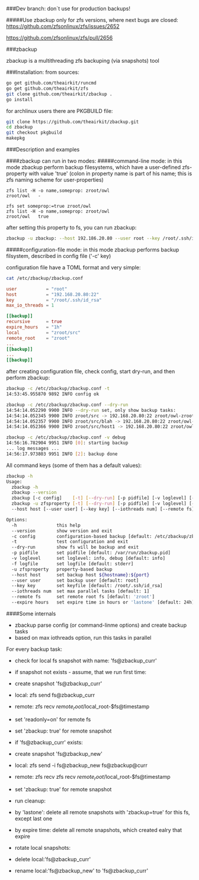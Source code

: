 ###Dev branch: don`t use for production backups!

#####Use zbackup only for zfs versions, where next bugs are closed:
https://github.com/zfsonlinux/zfs/issues/2652

https://github.com/zfsonlinux/zfs/pull/2656

###zbackup

zbackup is a multithreading zfs backuping (via snapshots) tool


###Installation:
from sources:
```bash
go get github.com/theairkit/runcmd
go get github.com/theairkit/zfs
git clone github.com/theairkit/zbackup .
go install
```

for archlinux users there are PKGBUILD file:
```bash
git clone https://github.com/theairkit/zbackup.git
cd zbackup
git checkout pkgbuild
makepkg
```

###Description and examples

####zbackup can run in two modes:
#####command-line mode:
in this mode zbackup perform backup filesystems,
which have a user-defined zfs-property with value 'true'
(colon in property name is part of his name;
this is zfs naming scheme for user-properties)
```
zfs list -H -o name,someprop: zroot/owl                 
zroot/owl   -

zfs set someprop:=true zroot/owl
zfs list -H -o name,someprop: zroot/owl
zroot/owl   true
```

after setting this property to fs, you can run zbackup:
```bash
zbackup -u zbackup: --host 192.186.20.80 --user root --key /root/.ssh/id_rsa
```

#####configuration-file mode:
in this mode zbackup performs backup filsystem, described
in config file ('-c' key)

configuration file have a TOML format and very simple:
```bash
cat /etc/zbackup/zbackup.conf
```

```toml
user           = "root"
host           = "192.168.20.80:22"
key            = "/root/.ssh/id_rsa"
max_io_threads = 1

[[backup]]
recursive      = true
expire_hours   = "1h"
local          = "zroot/src"
remote_root    = "zroot"
...
[[backup]]
...
[[backup]]
```

after creating configuration file, check config, start dry-run,
and then perform zbackup:
```bash
zbackup -c /etc/zbackup/zbackup.conf -t
14:53:45.955870 9892 INFO config ok

zbackup -c /etc/zbackup/zbackup.conf --dry-run
14:54:14.052290 9900 INFO --dry-run set, only show backup tasks:
14:54:14.052345 9900 INFO zroot/src -> 192.168.20.80:22 zroot/owl-zroot-src
14:54:14.052357 9900 INFO zroot/src/blah -> 192.168.20.80:22 zroot/owl-zroot-src-blah
14:54:14.052366 9900 INFO zroot/src/host1 -> 192.168.20.80:22 zroot/owl-zroot-src-host1

zbackup -c /etc/zbackup/zbackup.conf -v debug
14:56:16.782904 9951 INFO [0]: starting backup
... log messages ...
14:56:17.973803 9951 INFO [2]: backup done
```

All command keys (some of them has a default values):
```bash
zbackup -h
Usage:
  zbackup -h
  zbackup --version
  zbackup [-c config]    [-t] [--dry-run] [-p pidfile] [-v loglevel] [-f logfile]
  zbackup -u zfsproperty [-t] [--dry-run] [-p pidfile] [-v loglevel] [-f logfile]
  --host host [--user user] [--key key] [--iothreads num] [--remote fs] [--expire hours]

Options:
  -h               this help
  --version        show version and exit
  -c config        configuration-based backup [default: /etc/zbackup/zbackup.conf]
  -t               test configuration and exit
  --dry-run        show fs will be backup and exit
  -p pidfile       set pidfile [default: /var/run/zbackup.pid]
  -v loglevel      set loglevel: info, debug [default: info]
  -f logfile       set logfile [default: stderr]
  -u zfsproperty   property-based backup
  --host host      set backup host ${hostname}:${port}
  --user user      set backup user [default: root]
  --key key        set keyfile [default: /root/.ssh/id_rsa]
  --iothreads num  set max parallel tasks [default: 1]
  --remote fs      set remote root fs [default: 'zroot']
  --expire hours   set expire time in hours or 'lastone' [default: 24h]
```

####Some internals
* zbackup parse config (or command-linme options) and create backup tasks
* based on max iothreads option, run this tasks in parallel

For every backup task:
* check for local fs snapshot with name: 'fs@zbackup_curr'

* if snapshot not exists - assume, that we run first time:
 * create snapshot 'fs@zbackup_curr'
 * local: zfs send fs@zbackup_curr
 * remote: zfs recv $remote_root/$local_root-$fs@timestamp
 * set 'readonly=on' for remote fs
 * set 'zbackup: true' for remote snapshot

* if 'fs@zbackup_curr'  exists:
 * create snapshot 'fs@zbackup_new'
 * local: zfs send -i fs@zbackup_new fs@zbackup@curr
 * remote: zfs recv zfs recv $remote_root/$local_root-$fs@timestamp
 * set 'zbackup: true' for remote snapshot

* run cleanup:
 * by 'lastone': delete all remote snapshots with 'zbackup=true' for this fs, except last one
 * by expire time: delete all remote snapshots, which created ealry that expire

* rotate local snapshots:
 * delete local:'fs@zbackup_curr'
 * rename local:'fs@zbackup_new' to 'fs@zbackup_curr'
